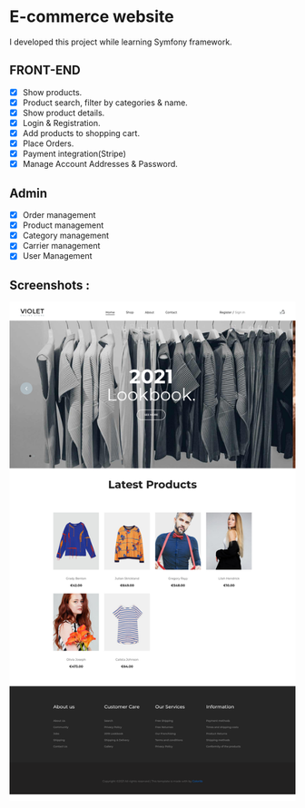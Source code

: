 # E-commerce website
I developed this project while learning Symfony framework.

## FRONT-END 
* [x] Show products.
* [x] Product search, filter by categories & name.
* [x] Show product details. 
* [x] Login & Registration.
* [x] Add products to shopping cart. 
* [x] Place Orders. 
* [x] Payment integration(Stripe) 
* [x] Manage Account Addresses & Password.

## Admin
* [x] Order management
* [x] Product management
* [x] Category management
* [x] Carrier management
* [x] User Management

## Screenshots :
<img align="center" src="./screenshots/home.png" />

